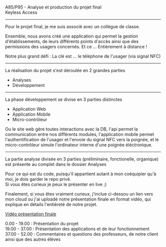 A85/P95 - Analyse et production du projet final <br>
Keyless Access
<hr>

Pour le projet final, je me suis associé avec un collègue de classe. <br>

Ensemble, nous avons créé une application qui permet la gestion d'établissements, de leurs différents points d'accès ainsi que des permissions des usagers concernés. Et ce ... Entièrement à distance !<br>  

Notre plus grand défi : La clé est ... le téléphone de l'usager (via signal NFC)<br>

<hr>

La réalisation du projet s'est déroulée en 2 grandes parties
<ul>
    <li>Analyses</li>
    <li>Développement</li>
</ul>

<hr>

La phase développement se divise en 3 parties distinctes
<ul>
    <li>Application Web</li>
    <li>Application Mobile</li>
    <li>Micro-contrôleur</li>
</ul>
Ou le site web gère toutes interactions avec la DB, l'api permet la communication entre nos différents modules, l'application mobile permet l'authentification de l'usager et l'envoie du signal NFC vers la poignée, et le micro-contrôleur simule l'ordinateur interne d'une poignée éléctronique.

<hr>

La partie analyse divisée en 3 parties (préliminaire, fonctionelle, organique) est présente au complet dans le dossier Analyses <br>

Pour ce qui est du code, puisqu'il appartient autant à mon coéquipier qu'à moi, je dois garder le repo privé. <br>
Si vous êtes curieux je peux le présenter en live ;) <br> 

Finalement, si vous êtes vraiment curieux, j'inclue ci-dessou un lien vers mon cloud ou j'ai uploadé notre présentation finale en format vidéo, qui explique en détails l'entièreté de notre projet. <br>

<a href="https://drive.google.com/drive/folders/1lCH-bVsEPoWix0t3zDL6JuZslioF00EW">Vidéo présentation finale</a>

0.00 - 19.00 : Présentation du projet <br>
19.00 - 37.00 : Présentation des applications et de leur fonctionnement <br>
37.00 - 52.00 : Commentaires et questions des professeurs, de notre client ainsi que des autres élèves <br>



